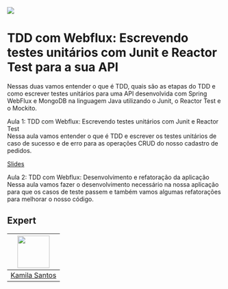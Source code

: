 <img src="https://storage.googleapis.com/golden-wind/experts-club/capa-github.svg" />

# TDD com Webflux: Escrevendo testes unitários com Junit e Reactor Test para a sua API 


Nessas duas  vamos entender o que é TDD, quais são as etapas do TDD e como escrever testes unitários para uma API desenvolvida com Spring WebFlux e MongoDB na linguagem Java utilizando o Junit, o Reactor Test e o Mockito.


Aula 1: TDD com Webflux: Escrevendo testes unitários com Junit e Reactor Test <br>
Nessa aula vamos entender o que é TDD  e escrever os testes unitários de caso de sucesso e de erro para as operações CRUD do nosso cadastro de pedidos.

[Slides](https://github.com/rocketseat-experts-club/TDD-WebFlux-API-Junit-ReactorTest-Mockito-2021-07-29/blob/master/TDD-comWebflux-Parte1.pdf)

Aula 2: TDD com Webflux: Desenvolvimento e refatoração da aplicação <br>
 Nessa aula vamos fazer o desenvolvimento necessário na nossa aplicação para que os casos de teste passem e também vamos algumas refatorações para melhorar o nosso código.

## Expert

| [<img src="https://avatars.githubusercontent.com/u/32311268?s=460&u=88788249fc35ea2f59f583dae36d674d34896839&v=4" width="75px;"/>](https://github.com/Kamilahsantos) |
| :-: |
|[Kamila Santos](https://github.com/Kamilahsantos)|




